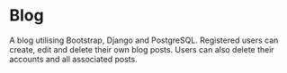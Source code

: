 # Blog

A blog utilising Bootstrap, Django and PostgreSQL. Registered users can create, edit and delete their own blog posts. Users can also delete their accounts and all associated posts.
